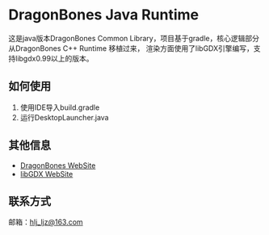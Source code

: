 # DragonBones Java Runtime
这是java版本DragonBones Common Library，项目基于gradle，核心逻辑部分从DragonBones C++ Runtime 移植过来，
渲染方面使用了libGDX引擎编写，支持libgdx0.99以上的版本。

## 如何使用
1. 使用IDE导入build.gradle
2. 运行DesktopLauncher.java

## 其他信息
* [DragonBones WebSite](http://dragonbones.github.io/)
* [libGDX WebSite](https://libgdx.badlogicgames.com)

## 联系方式
邮箱：hlj_ljz@163.com
